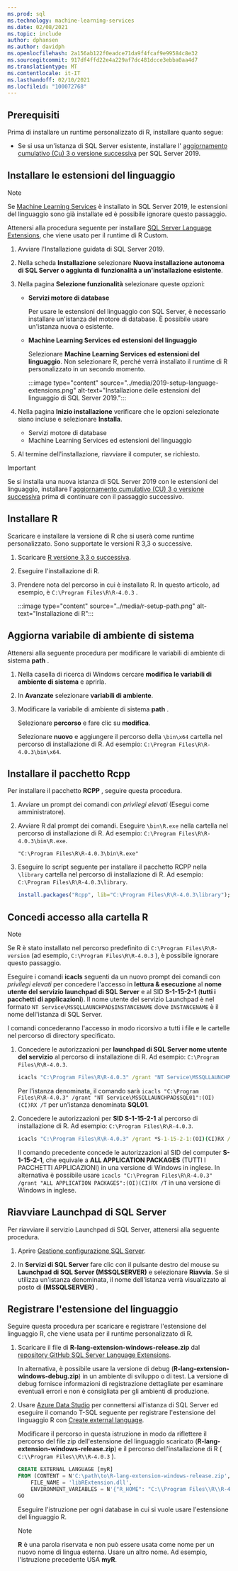 ```yaml
---
ms.prod: sql
ms.technology: machine-learning-services
ms.date: 02/08/2021
ms.topic: include
author: dphansen
ms.author: davidph
ms.openlocfilehash: 2a156ab122f0eadce71da9f4fcaf9e99584c8e32
ms.sourcegitcommit: 917df4ffd22e4a229af7dc481dcce3ebba0aa4d7
ms.translationtype: MT
ms.contentlocale: it-IT
ms.lasthandoff: 02/10/2021
ms.locfileid: "100072768"
---
```

## <a name="prerequisites"></a>Prerequisiti

Prima di installare un runtime personalizzato di R, installare quanto segue:

+ Se si usa un'istanza di SQL Server esistente, installare l' [aggiornamento cumulativo (Cu) 3 o versione successiva](../../../database-engine/install-windows/latest-updates-for-microsoft-sql-server.md) per SQL Server 2019.

## <a name="install-language-extensions"></a>Installare le estensioni del linguaggio

> [!NOTE]
> Se [Machine Learning Services](../../sql-server-machine-learning-services.md) è installato in SQL Server 2019, le estensioni del linguaggio sono già installate ed è possibile ignorare questo passaggio.

Attenersi alla procedura seguente per installare [SQL Server Language Extensions](../../../language-extensions/language-extensions-overview.md), che viene usato per il runtime di R Custom.

1. Avviare l'Installazione guidata di SQL Server 2019.
  
1. Nella scheda **Installazione** selezionare **Nuova installazione autonoma di SQL Server o aggiunta di funzionalità a un'installazione esistente**.

1. Nella pagina **Selezione funzionalità** selezionare queste opzioni:
  
    + **Servizi motore di database**
  
        Per usare le estensioni del linguaggio con SQL Server, è necessario installare un'istanza del motore di database. È possibile usare un'istanza nuova o esistente.
  
    + **Machine Learning Services ed estensioni del linguaggio**

        Selezionare **Machine Learning Services ed estensioni del linguaggio**. Non selezionare R, perché verrà installato il runtime di R personalizzato in un secondo momento.

        :::image type="content" source="../media/2019-setup-language-extensions.png" alt-text="Installazione delle estensioni del linguaggio di SQL Server 2019.":::

1. Nella pagina **Inizio installazione** verificare che le opzioni selezionate siano incluse e selezionare **Installa**.
  
    + Servizi motore di database
    + Machine Learning Services ed estensioni del linguaggio

1. Al termine dell'installazione, riavviare il computer, se richiesto.

> [!IMPORTANT]
> Se si installa una nuova istanza di SQL Server 2019 con le estensioni del linguaggio, installare l'[aggiornamento cumulativo (CU) 3 o versione successiva](../../../database-engine/install-windows/latest-updates-for-microsoft-sql-server.md) prima di continuare con il passaggio successivo.

## <a name="install-r"></a>Installare R

Scaricare e installare la versione di R che si userà come runtime personalizzato. Sono supportate le versioni R 3,3 o successive.

1. Scaricare [R versione 3,3 o successiva](https://cran.r-project.org/bin/windows/base/).

1. Eseguire l'installazione di R.

1. Prendere nota del percorso in cui è installato R. In questo articolo, ad esempio, è `C:\Program Files\R\R-4.0.3` .

    :::image type="content" source="../media/r-setup-path.png" alt-text="Installazione di R":::

## <a name="update-system-environment-variable"></a>Aggiorna variabile di ambiente di sistema

Attenersi alla seguente procedura per modificare le variabili di ambiente di sistema **path** .

1. Nella casella di ricerca di Windows cercare **modifica le variabili di ambiente di sistema** e aprirla.

1. In **Avanzate** selezionare **variabili di ambiente**.

1. Modificare la variabile di ambiente di sistema **path** .

    Selezionare **percorso** e fare clic su **modifica**.

    Selezionare **nuovo** e aggiungere il percorso della `\bin\x64` cartella nel percorso di installazione di R. Ad esempio: `C:\Program Files\R\R-4.0.3\bin\x64`.

## <a name="install-rcpp-package"></a>Installare il pacchetto Rcpp

Per installare il pacchetto **RCPP** , seguire questa procedura.

1. Avviare un prompt dei comandi con *privilegi elevati* (Esegui come amministratore).

1. Avviare R dal prompt dei comandi. Eseguire `\bin\R.exe` nella cartella nel percorso di installazione di R. Ad esempio: `C:\Program Files\R\R-4.0.3\bin\R.exe`.

    ```CMD
    "C:\Program Files\R\R-4.0.3\bin\R.exe"
    ```

1. Eseguire lo script seguente per installare il pacchetto RCPP nella `\library` cartella nel percorso di installazione di R. Ad esempio: `C:\Program Files\R\R-4.0.3\library`.

    ```R
    install.packages("Rcpp", lib="C:\Program Files\R\R-4.0.3\library");
    ```

## <a name="grant-access-to-r-folder"></a>Concedi accesso alla cartella R

> [!NOTE]
> Se R è stato installato nel percorso predefinito di `C:\Program Files\R\R-version` (ad esempio, `C:\Program Files\R\R-4.0.3` ), è possibile ignorare questo passaggio.

Eseguire i comandi **icacls** seguenti da un nuovo prompt dei comandi con *privilegi elevati* per concedere l'accesso in **lettura & esecuzione** al **nome utente del servizio launchpad di SQL Server** e al SID **S-1-15-2-1** (**tutti i pacchetti di applicazioni**). Il nome utente del servizio Launchpad è nel formato `NT Service\MSSQLLAUNCHPAD$INSTANCENAME` dove `INSTANCENAME` è il nome dell'istanza di SQL Server.

I comandi concederanno l'accesso in modo ricorsivo a tutti i file e le cartelle nel percorso di directory specificato.

1. Concedere le autorizzazioni per **launchpad di SQL Server nome utente del servizio** al percorso di installazione di R. Ad esempio: `C:\Program Files\R\R-4.0.3`.

    ```cmd
    icacls "C:\Program Files\R\R-4.0.3" /grant "NT Service\MSSQLLAUNCHPAD":(OI)(CI)RX /T
    ```

    Per l'istanza denominata, il comando sarà `icacls "C:\Program Files\R\R-4.0.3" /grant "NT Service\MSSQLLAUNCHPAD$SQL01":(OI)(CI)RX /T` per un'istanza denominata **SQL01**.

2. Concedere le autorizzazioni per **SID S-1-15-2-1** al percorso di installazione di R. Ad esempio: `C:\Program Files\R\R-4.0.3`.

    ```cmd
    icacls "C:\Program Files\R\R-4.0.3" /grant *S-1-15-2-1:(OI)(CI)RX /T
    ```

    Il comando precedente concede le autorizzazioni al SID del computer **S-1-15-2-1**, che equivale a **ALL APPLICATION PACKAGES** (TUTTI I PACCHETTI APPLICAZIONI) in una versione di Windows in inglese. In alternativa è possibile usare `icacls "C:\Program Files\R\R-4.0.3" /grant "ALL APPLICATION PACKAGES":(OI)(CI)RX /T` in una versione di Windows in inglese.

## <a name="restart-sql-server-launchpad"></a>Riavviare Launchpad di SQL Server

Per riavviare il servizio Launchpad di SQL Server, attenersi alla seguente procedura.

1. Aprire [Gestione configurazione SQL Server](../../../relational-databases/sql-server-configuration-manager.md).

1. In **Servizi di SQL Server** fare clic con il pulsante destro del mouse su **Launchpad di SQL Server (MSSQLSERVER)** e selezionare **Riavvia**. Se si utilizza un'istanza denominata, il nome dell'istanza verrà visualizzato al posto di **(MSSQLSERVER)** .

## <a name="register-language-extension"></a>Registrare l'estensione del linguaggio

Seguire questa procedura per scaricare e registrare l'estensione del linguaggio R, che viene usata per il runtime personalizzato di R.

1. Scaricare il file di **R-lang-extension-windows-release.zip** dal [repository GitHub SQL Server Language Extensions](https://github.com/microsoft/sql-server-language-extensions/releases).

    In alternativa, è possibile usare la versione di debug (**R-lang-extension-windows-debug.zip**) in un ambiente di sviluppo o di test. La versione di debug fornisce informazioni di registrazione dettagliate per esaminare eventuali errori e non è consigliata per gli ambienti di produzione.

1. Usare [Azure Data Studio](../../../azure-data-studio/what-is-azure-data-studio.md) per connettersi all'istanza di SQL Server ed eseguire il comando T-SQL seguente per registrare l'estensione del linguaggio R con [Create external language](../../../t-sql/statements/create-external-language-transact-sql.md).

    Modificare il percorso in questa istruzione in modo da riflettere il percorso del file zip dell'estensione del linguaggio scaricato (**R-lang-extension-windows-release.zip**) e il percorso dell'installazione di R ( `C:\\Program Files\\R\\R-4.0.3` ).

    ```sql
    CREATE EXTERNAL LANGUAGE [myR]
    FROM (CONTENT = N'C:\path\to\R-lang-extension-windows-release.zip', 
        FILE_NAME = 'libRExtension.dll',
        ENVIRONMENT_VARIABLES = N'{"R_HOME": "C:\\Program Files\\R\\R-4.0.3"}'););
    GO
    ```

    Eseguire l'istruzione per ogni database in cui si vuole usare l'estensione del linguaggio R.

    > [!NOTE]
    > **R** è una parola riservata e non può essere usata come nome per un nuovo nome di lingua esterna. Usare un altro nome. Ad esempio, l'istruzione precedente USA **myR**.
